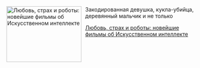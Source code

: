 <!--2025-05-10 19:50:42-->
<div class="yb">
  <div class="rss kino_teatr"><a href="https://www.kino-teatr.ru/blog/y2025/5-10/1795/" title="Любовь, страх и роботы: новейшие фильмы об Искусственном интеллекте"><img src="https://www.kino-teatr.ru/blog/5/9/1795/poster.jpg" width="196" height="147" align="left" hspace="5" style="margin: 0px 10px 0px 5px" alt="Любовь, страх и роботы: новейшие фильмы об Искусственном интеллекте"/></a>Закодированная девушка, кукла-убийца, деревянный мальчик и не только <p class="titl"><a href="https://www.kino-teatr.ru/blog/y2025/5-10/1795/">Любовь, страх и роботы: новейшие фильмы об Искусственном интеллекте</a></p></div>
</div>
